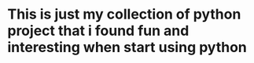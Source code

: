 # This is just my collection of python project that i found fun and interesting when start using python 
